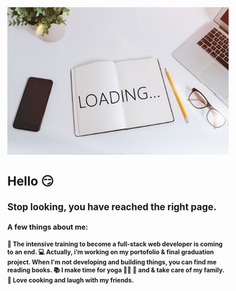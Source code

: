 
<img  src="assets/img/LOADING.jpg">

<h1>Hello 😏 </h1>

<h2>Stop looking, you have reached the right page.</h2>

<h3>A few things about me:</h3>

<h4> 🏫 The intensive training to become a full-stack web developer is coming to an end.
💻 Actually, i’m working on my portofolio & final graduation project. 
When I'm not developing and building things, you can find me reading books. 📚
I make time for yoga 🤸‍♀️ 🧘 and & take care of my family.
🥣 Love cooking and laugh with my friends.</h4>